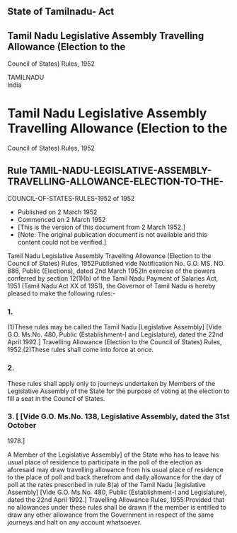 ## State of Tamilnadu- Act

## Tamil Nadu Legislative Assembly Travelling Allowance (Election to the
Council of States) Rules, 1952

TAMILNADU  
India

# Tamil Nadu Legislative Assembly Travelling Allowance (Election to the
Council of States) Rules, 1952

## Rule TAMIL-NADU-LEGISLATIVE-ASSEMBLY-TRAVELLING-ALLOWANCE-ELECTION-TO-THE-
COUNCIL-OF-STATES-RULES-1952 of 1952

  * Published on 2 March 1952 
  * Commenced on 2 March 1952 
  * [This is the version of this document from 2 March 1952.] 
  * [Note: The original publication document is not available and this content could not be verified.] 

Tamil Nadu Legislative Assembly Travelling Allowance (Election to the Council
of States) Rules, 1952Published vide Notification No. G.O. MS. NO. 886, Public
(Elections), dated 2nd March 1952In exercise of the powers conferred by
section 12(1)(b) of the Tamil Nadu Payment of Salaries Act, 1951 (Tamil Nadu
Act XX of 1951), the Governor of Tamil Nadu is hereby pleased to make the
following rules:-

### 1.

(1)These rules may be called the Tamil Nadu [Legislative Assembly] [Vide G.O.
Ms.No. 480, Public (Establishment-I and Legislature), dated the 22nd April
1992.] Travelling Allowance (Election to the Council of States) Rules,
1952.(2)These rules shall come into force at once.

### 2.

These rules shall apply only to journeys undertaken by Members of the
Legislative Assembly of the State for the purpose of voting at the election to
fill a seat in the Council of States.

### 3. [ [Vide G.O. Ms.No. 138, Legislative Assembly, dated the 31st October
1978.]

A Member of the Legislative Assembly] of the State who has to leave his usual
place of residence to participate in the poll of the election as aforesaid may
draw travelling allowance from his usual place of residence to the place of
poll and back therefrom and daily allowance for the day of poll at the rates
prescribed in rule 8(a) of the Tamil Nadu [legislative Assembly] [Vide G.O.
Ms.No. 480, Public (Establishment-I and Legislature), dated the 22nd April
1992.] Travelling Allowance Rules, 1955:Provided that no allowances under
these rules shall be drawn if the member is entitled to draw any other
allowance from the Government in respect of the same journeys and halt on any
account whatsoever.

